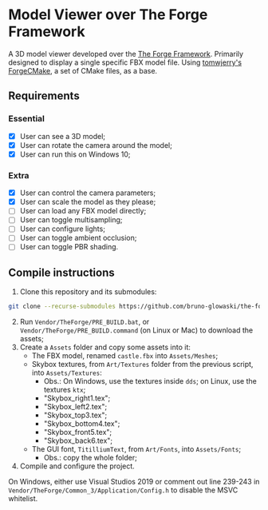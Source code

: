 # Model Viewer over The Forge Framework

A 3D model viewer developed over the [The Forge Framework](https://github.com/ConfettiFX/The-Forge). Primarily designed to display a single specific FBX model file. Using [tomwjerry's ForgeCMake](https://github.com/tomwjerry/ForgeCMake), a set of CMake files, as a base.

## Requirements

### Essential

- [x] User can see a 3D model;
- [x] User can rotate the camera around the model;
- [x] User can run this on Windows 10;

### Extra

- [x] User can control the camera parameters;
- [x] User can scale the model as they please;
- [ ] User can load any FBX model directly;
- [ ] User can toggle multisampling;
- [ ] User can configure lights;
- [ ] User can toggle ambient occlusion;
- [ ] User can toggle PBR shading.

## Compile instructions

1. Clone this repository and its submodules:
```sh
git clone --recurse-submodules https://github.com/bruno-glowaski/the-forge-model-viewer
```
2. Run `Vendor/TheForge/PRE_BUILD.bat`, or `Vendor/TheForge/PRE_BUILD.command` (on Linux or Mac) to download the assets;
3. Create a `Assets` folder and copy some assets into it:
    - The FBX model, renamed `castle.fbx` into `Assets/Meshes`;
    - Skybox textures, from `Art/Textures` folder from the previous script, into `Assets/Textures`:
        - Obs.: On Windows, use the textures inside `dds`; on Linux, use the textures `ktx`;
        - "Skybox_right1.tex";
        - "Skybox_left2.tex";
        - "Skybox_top3.tex";
        - "Skybox_bottom4.tex";
        - "Skybox_front5.tex";
        - "Skybox_back6.tex";
    - The GUI font, `TitilliumText`, from `Art/Fonts`, into `Assets/Fonts`;
        - Obs.: copy the whole folder;
5. Compile and configure the project.

On Windows, either use Visual Studios 2019 or comment out line 239-243 in `Vendor/TheForge/Common_3/Application/Config.h` to disable the MSVC whitelist.

